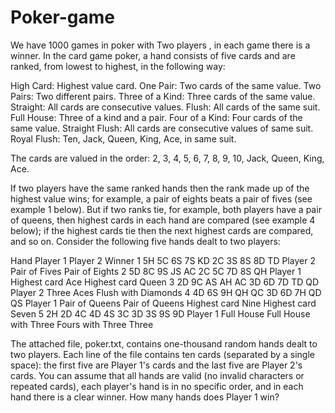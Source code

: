 # Poker-game
We have 1000 games in poker with Two players , in each game there is a winner.
In the card game poker, a hand consists of five cards and are ranked, from lowest to highest, in the following way:

High Card: Highest value card.
One Pair: Two cards of the same value.
Two Pairs: Two different pairs.
Three of a Kind: Three cards of the same value.
Straight: All cards are consecutive values.
Flush: All cards of the same suit.
Full House: Three of a kind and a pair.
Four of a Kind: Four cards of the same value.
Straight Flush: All cards are consecutive values of same suit.
Royal Flush: Ten, Jack, Queen, King, Ace, in same suit.

The cards are valued in the order: 2, 3, 4, 5, 6, 7, 8, 9, 10, Jack, Queen, King, Ace.

If two players have the same ranked hands then the rank made up of the highest value wins; for example, a pair of eights beats a pair of fives (see example 1 below). But if two ranks tie, for example, both players have a pair of queens, then highest cards in each hand are compared (see example 4 below); if the highest cards tie then the next highest cards are compared, and so on.
Consider the following five hands dealt to two players:

Hand Player 1 Player 2 Winner
1 5H 5C 6S 7S KD 2C 3S 8S 8D TD Player 2
Pair of Fives Pair of Eights
2 5D 8C 9S JS AC 2C 5C 7D 8S QH Player 1
Highest card Ace Highest card Queen
3 2D 9C AS AH AC 3D 6D 7D TD QD Player 2
Three Aces Flush with Diamonds
4 4D 6S 9H QH QC 3D 6D 7H QD QS Player 1
Pair of Queens Pair of Queens
Highest card Nine Highest card Seven
5 2H 2D 4C 4D 4S 3C 3D 3S 9S 9D Player 1
Full House Full House
with Three Fours with Three Three

The attached file, poker.txt, contains one-thousand random hands dealt to two players. Each line of the file contains ten cards (separated by a single space): the first five are Player 1's cards and the last five are Player 2's cards. You can assume that all hands are valid (no invalid characters or repeated cards), each player's hand is in no specific order, and in each hand there is a clear winner.
How many hands does Player 1 win?
